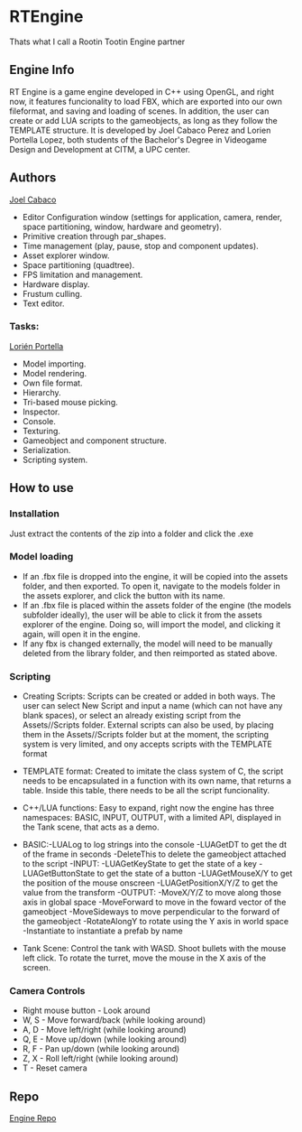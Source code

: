 # RTEngine
Thats what I call a Rootin Tootin Engine partner

## Engine Info
RT Engine is a game engine developed in C++ using OpenGL, and right now, it features funcionality to load FBX, which are exported into our own fileformat, and saving and loading of scenes. In addition, the user can create or add LUA scripts to the gameobjects, as long as they follow the TEMPLATE structure. It is developed by Joel Cabaco Perez and Lorien Portella Lopez, both students of the Bachelor's Degree in Videogame Design and Development at CITM, a UPC center.


## Authors
[Joel Cabaco](https://github.com/dynamiczero99)
- Editor Configuration window (settings for application, camera, render, space partitioning, window, hardware and geometry).
- Primitive creation through par_shapes.
- Time management (play, pause, stop and component updates).
- Asset explorer window.
- Space partitioning (quadtree).
- FPS limitation and management.
- Hardware display.
- Frustum culling.
- Text editor.
### Tasks:
[Lorién Portella](https://github.com/Witiza)
- Model importing.
- Model rendering.
- Own file format.
- Hierarchy.
- Tri-based mouse picking.
- Inspector.
- Console.
- Texturing.
- Gameobject and component structure.
- Serialization.
- Scripting system.

## How to use
### Installation
Just extract the contents of the zip into a folder and click the .exe
### Model loading
- If an .fbx file is dropped into the engine, it will be copied into the assets folder, and then exported. To open it, navigate to the models folder in the assets explorer, and click the button with its name.
- If an .fbx file is placed within the assets folder of the engine (the models subfolder ideally), the user will be able to click it from the assets explorer of the engine. Doing so, will import the model, and clicking it again, will open it in the engine. 
- If any fbx is changed externally, the model will need to be manually deleted from the library folder, and then reimported as stated above.
### Scripting
- Creating Scripts: Scripts can be created or added in both ways. The user can select New Script and input a name (which can not have any blank spaces), or select an already existing script from the Assets//Scripts folder. External scripts can also be used, by placing them in the Assets//Scripts folder but at the moment, the scripting system is very limited, and ony accepts scripts with the TEMPLATE format
- TEMPLATE format: Created to imitate the class system of C, the script needs to be encapsulated in a function with its own name, that returns a table. Inside this table, there needs to be all the script funcionality.
- C++/LUA functions: Easy to expand, right now the engine has three namespaces: BASIC, INPUT, OUTPUT, with a limited API, displayed in the Tank scene, that acts as a demo. 
- BASIC:-LUALog to log strings into the console
        -LUAGetDT to get the dt of the frame in seconds
        -DeleteThis to delete the gameobject attached to the script
-INPUT: -LUAGetKeyState to get the state of a key
        -LUAGetButtonState to get the state of a button
        -LUAGetMouseX/Y to get the position of the mouse onscreen
        -LUAGetPositionX/Y/Z to get the value from the transform
-OUTPUT: -MoveX/Y/Z to move along those axis in global space
         -MoveForward to move in the foward vector of the gameobject
         -MoveSideways to move perpendicular to the forward of the gameobject
         -RotateAlongY to rotate using the Y axis in world space
         -Instantiate to instantiate a prefab by name
        
- Tank Scene: Control the tank with WASD. Shoot bullets with the mouse left click. To rotate the turret, move the mouse in the X axis of the screen.

### Camera Controls
- Right mouse button - Look around
- W, S - Move forward/back (while looking around)
- A, D - Move left/right (while looking around)
- Q, E - Move up/down (while looking around)
- R, F - Pan up/down (while looking around)
- Z, X - Roll left/right (while looking around)
- T - Reset camera

## Repo
[Engine Repo](https://github.com/RootinTootinCoodin/RTEngine)
